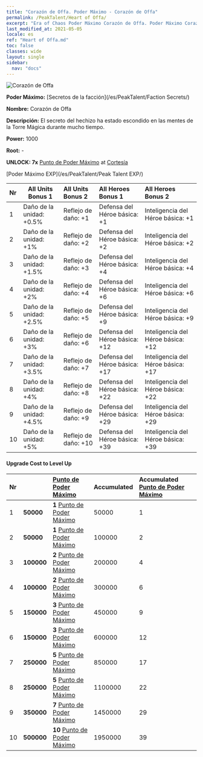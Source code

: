 ```yaml
---
title: "Corazón de Offa. Poder Máximo - Corazón de Offa"
permalink: /PeakTalent/Heart of Offa/
excerpt: "Era of Chaos Poder Máximo Corazón de Offa. Poder Máximo Corazón de Offa. Corazón de Offa"
last_modified_at: 2021-05-05
locale: es
ref: "Heart of Offa.md"
toc: false
classes: wide
layout: single
sidebar:
  nav: "docs"
---
```


  ![Corazón de Offa](/images/pt/talent_3008.png)

  **Poder Máximo:** [Secretos de la facción](/es/PeakTalent/Faction Secrets/)

  **Nombre:** Corazón de Offa

  **Descripción:** El secreto del hechizo ha estado escondido en las mentes de la Torre Mágica durante mucho tiempo.

  **Power:** 1000

  **Root:** -

  **UNLOCK: 7x** [Punto de Poder Máximo](/ItemsES/con_934/) at [Cortesía](/es/PeakTalent/Chivalry/)

  [Poder Máximo EXP](/es/PeakTalent/Peak Talent EXP/)

  | Nr | All Units Bonus 1 | All Units Bonus 2 | All Heroes Bonus 1 | All Heroes Bonus 2 |
  |:---|--------------|:-------------|:-------------|:-------------|
  | 1 | Daño de la unidad: +0.5% | Reflejo de daño: +1 | Defensa del Héroe básica: +1 | Inteligencia del Héroe básica: +1 |
  | 2 | Daño de la unidad: +1% | Reflejo de daño: +2 | Defensa del Héroe básica: +2 | Inteligencia del Héroe básica: +2 |
  | 3 | Daño de la unidad: +1.5% | Reflejo de daño: +3 | Defensa del Héroe básica: +4 | Inteligencia del Héroe básica: +4 |
  | 4 | Daño de la unidad: +2% | Reflejo de daño: +4 | Defensa del Héroe básica: +6 | Inteligencia del Héroe básica: +6 |
  | 5 | Daño de la unidad: +2.5% | Reflejo de daño: +5 | Defensa del Héroe básica: +9 | Inteligencia del Héroe básica: +9 |
  | 6 | Daño de la unidad: +3% | Reflejo de daño: +6 | Defensa del Héroe básica: +12 | Inteligencia del Héroe básica: +12 |
  | 7 | Daño de la unidad: +3.5% | Reflejo de daño: +7 | Defensa del Héroe básica: +17 | Inteligencia del Héroe básica: +17 |
  | 8 | Daño de la unidad: +4% | Reflejo de daño: +8 | Defensa del Héroe básica: +22 | Inteligencia del Héroe básica: +22 |
  | 9 | Daño de la unidad: +4.5% | Reflejo de daño: +9 | Defensa del Héroe básica: +29 | Inteligencia del Héroe básica: +29 |
  | 10 | Daño de la unidad: +5% | Reflejo de daño: +10 | Defensa del Héroe básica: +39 | Inteligencia del Héroe básica: +39 |


#### Upgrade Cost to Level Up

  | Nr | <i class="fas fa-coins"/> | [Punto de Poder Máximo](/ItemsES/con_934/) | Accumulated <i class="fas fa-coins"/> | Accumulated [Punto de Poder Máximo](/ItemsES/con_934/) |
  |:---|--------------|:-------------|:-------------|:-------------|
  | 1 | **50000** | **1** [Punto de Poder Máximo](/ItemsES/con_934/) | 50000 | 1 |
  | 2 | **50000** | **1** [Punto de Poder Máximo](/ItemsES/con_934/) | 100000 | 2 |
  | 3 | **100000** | **2** [Punto de Poder Máximo](/ItemsES/con_934/) | 200000 | 4 |
  | 4 | **100000** | **2** [Punto de Poder Máximo](/ItemsES/con_934/) | 300000 | 6 |
  | 5 | **150000** | **3** [Punto de Poder Máximo](/ItemsES/con_934/) | 450000 | 9 |
  | 6 | **150000** | **3** [Punto de Poder Máximo](/ItemsES/con_934/) | 600000 | 12 |
  | 7 | **250000** | **5** [Punto de Poder Máximo](/ItemsES/con_934/) | 850000 | 17 |
  | 8 | **250000** | **5** [Punto de Poder Máximo](/ItemsES/con_934/) | 1100000 | 22 |
  | 9 | **350000** | **7** [Punto de Poder Máximo](/ItemsES/con_934/) | 1450000 | 29 |
  | 10 | **500000** | **10** [Punto de Poder Máximo](/ItemsES/con_934/) | 1950000 | 39 |
